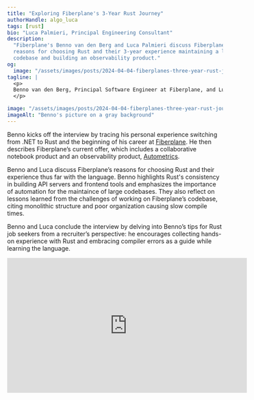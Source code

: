 ```yaml
---
title: "Exploring Fiberplane's 3-Year Rust Journey"
authorHandle: algo_luca
tags: [rust]
bio: "Luca Palmieri, Principal Engineering Consultant"
description:
  "Fiberplane's Benno van den Berg and Luca Palmieri discuss Fiberplane’s
  reasons for choosing Rust and their 3-year experience maintaining a large Rust
  codebase and building an observability product."
og:
  image: "/assets/images/posts/2024-04-04-fiberplanes-three-year-rust-journey/og-image.png"
tagline: |
  <p>
  Benno van den Berg, Principal Software Engineer at Fiberplane, and Luca Palmieri, Principal Engineering Consultant at Mainmatter, discussed Fiberplane’s 3-year Rust journey building an observability product and interactive notebook with Rust.
  </p>

image: "/assets/images/posts/2024-04-04-fiberplanes-three-year-rust-journey/header.jpg"
imageAlt: "Benno's picture on a gray background"
---
```


Benno kicks off the interview by tracing his personal experience switching from
.NET to Rust and the beginning of his career at
[Fiberplane](https://fiberplane.com/). He then describes Fiberplane’s current
offer, which includes a collaborative notebook product and an observability
product, [Autometrics](https://fiberplane.com/autometrics).

Benno and Luca discuss Fiberplane’s reasons for choosing Rust and their
experience thus far with the language. Benno highlights Rust's consistency in
building API servers and frontend tools and emphasizes the importance of
automation for the maintaince of large codebases. They also reflect on lessons
learned from the challenges of working on Fiberplane’s codebase, citing
monolithic structure and poor organization causing slow compile times.

Benno and Luca conclude the interview by delving into Benno’s tips for Rust job
seekers from a recruiter’s perspective: he encourages collecting hands-on
experience with Rust and embracing compiler errors as a guide while learning the
language.

<iframe width="560" height="315" src="https://www.youtube.com/embed/wCASwxfPBGM" title="Embedded video of Benno's interview" frameborder="0" allow="accelerometer; autoplay; clipboard-write; encrypted-media; gyroscope; picture-in-picture; web-share" referrerpolicy="strict-origin-when-cross-origin" allowfullscreen></iframe>
